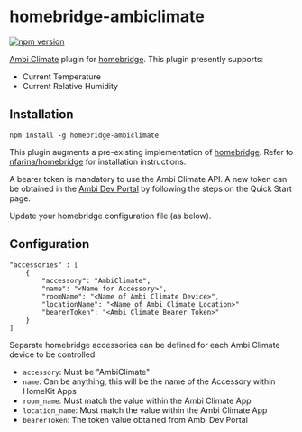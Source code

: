# homebridge-ambiclimate
[![npm version](https://badge.fury.io/js/homebridge-ambiclimate.svg)](https://badge.fury.io/js/homebridge-ambiclimate)

[Ambi Climate](https://www.ambiclimate.com/) plugin for [homebridge](https://www.npmjs.com/package/homebridge).  This plugin presently supports:
* Current Temperature
* Current Relative Humidity

## Installation

    npm install -g homebridge-ambiclimate

This plugin augments a pre-existing implementation of [homebridge](https://www.npmjs.com/package/homebridge).  Refer to [nfarina/homebridge](https://www.npmjs.com/package/homebridge) for installation instructions.

A bearer token is mandatory to use the Ambi Climate API.  A new token can be obtained in the [Ambi Dev Portal](https://api.ambiclimate.com/) by following the steps on the Quick Start page.

Update your homebridge configuration file (as below).

## Configuration

    "accessories" : [
        {
            "accessory": "AmbiClimate",
            "name": "<Name for Accessory>",
            "roomName": "<Name of Ambi Climate Device>",
            "locationName": "<Name of Ambi Climate Location>"
            "bearerToken": "<Ambi Climate Bearer Token>"
        }
    ]

Separate homebridge accessories can be defined for each Ambi Climate device to be controlled.  
* `accessory`: Must be "AmbiClimate"
* `name`: Can be anything, this will be the name of the Accessory within HomeKit Apps
* `room_name`: Must match the value within the Ambi Climate App
* `location_name`: Must match the value within the Ambi Climate App
* `bearerToken`: The token value obtained from Ambi Dev Portal
